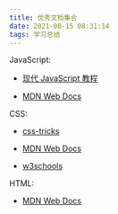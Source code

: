 ```yaml
---
title: 优秀文档集合
date: 2021-08-15 08:31:14
tags: 学习总结
---
```


JavaScript:

- [现代 JavaScript 教程](https://zh.javascript.info/)

- [MDN Web Docs](https://developer.mozilla.org/zh-CN/docs/Web/JavaScript)

CSS:

- [css-tricks](https://developer.mozilla.org/zh-CN/docs/Web/JavaScript)

- [MDN Web Docs](https://developer.mozilla.org/zh-CN/docs/Web/JavaScript)

- [w3schools](https://www.w3schools.com/cssref/default.asp)

HTML:

- [MDN Web Docs](https://developer.mozilla.org/zh-CN/docs/Web/JavaScript)